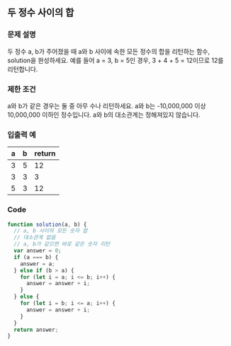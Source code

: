 ## 두 정수 사이의 합

### 문제 설명

두 정수 a, b가 주어졌을 때 a와 b 사이에 속한 모든 정수의 합을 리턴하는 함수, solution을 완성하세요.
예를 들어 a = 3, b = 5인 경우, 3 + 4 + 5 = 12이므로 12를 리턴합니다.

### 제한 조건

a와 b가 같은 경우는 둘 중 아무 수나 리턴하세요.
a와 b는 -10,000,000 이상 10,000,000 이하인 정수입니다.
a와 b의 대소관계는 정해져있지 않습니다.

### 입출력 예

| a   | b   | return |
| --- | --- | ------ |
| 3   | 5   | 12     |
| 3   | 3   | 3      |
| 5   | 3   | 12     |

### Code

```js
function solution(a, b) {
  // a, b 사이의 모든 숫자 합
  // 대소관계 없음
  // a, b가 같으면 바로 같은 숫자 리턴
  var answer = 0;
  if (a === b) {
    answer = a;
  } else if (b > a) {
    for (let i = a; i <= b; i++) {
      answer = answer + i;
    }
  } else {
    for (let i = b; i <= a; i++) {
      answer = answer + i;
    }
  }
  return answer;
}
```

